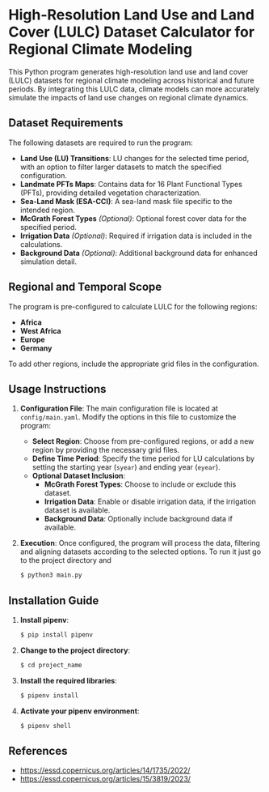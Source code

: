  
# High-Resolution Land Use and Land Cover (LULC) Dataset Calculator for Regional Climate Modeling 


This Python program generates high-resolution land use and land cover (LULC) datasets for regional climate modeling across historical and future periods. By integrating this LULC data, climate models can more accurately simulate the impacts of land use changes on regional climate dynamics.

## Dataset Requirements

The following datasets are required to run the program:

- **Land Use (LU) Transitions**: LU changes for the selected time period, with an option to filter larger datasets to match the specified configuration.
- **Landmate PFTs Maps**: Contains data for 16 Plant Functional Types (PFTs), providing detailed vegetation characterization.
- **Sea-Land Mask (ESA-CCI)**: A sea-land mask file specific to the intended region.
- **McGrath Forest Types** *(Optional)*: Optional forest cover data for the specified period.
- **Irrigation Data** *(Optional)*: Required if irrigation data is included in the calculations.
- **Background Data** *(Optional)*: Additional background data for enhanced simulation detail.

## Regional and Temporal Scope

The program is pre-configured to calculate LULC for the following regions:

- **Africa**
- **West Africa**
- **Europe**
- **Germany**

To add other regions, include the appropriate grid files in the configuration.

## Usage Instructions

1. **Configuration File**: The main configuration file is located at `config/main.yaml`. Modify the options in this file to customize the program:

   - **Select Region**: Choose from pre-configured regions, or add a new region by providing the necessary grid files.
   - **Define Time Period**: Specify the time period for LU calculations by setting the starting year (`syear`) and ending year (`eyear`).
   - **Optional Dataset Inclusion**:
     - **McGrath Forest Types**: Choose to include or exclude this dataset.
     - **Irrigation Data**: Enable or disable irrigation data, if the irrigation dataset is available.
     - **Background Data**: Optionally include background data if available.

2. **Execution**: Once configured, the program will process the data, filtering and aligning datasets according to the selected options. To run it just go to the project directory and


   ```bash
   $ python3 main.py

## Installation Guide

1. **Install pipenv**:

   ```bash
   $ pip install pipenv

2. **Change to the project directory**:

   ```bash
   $ cd project_name

3. **Install the required libraries**:

   ```bash
   $ pipenv install 

4. **Activate your pipenv environment**:
   ```bash
   $ pipenv shell 

## References

 * https://essd.copernicus.org/articles/14/1735/2022/
 * https://essd.copernicus.org/articles/15/3819/2023/

 
